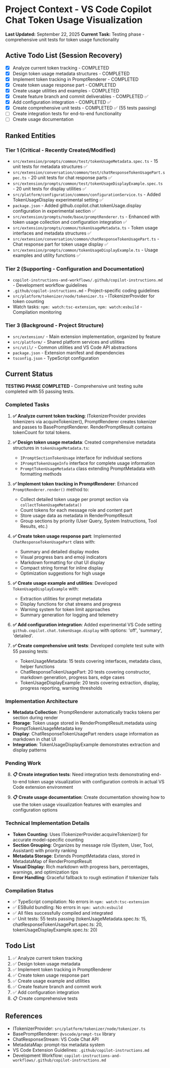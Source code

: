 # Project Context - VS Code Copilot Chat Token Usage Visualization
**Last Updated:** September 22, 2025
**Current Task:** Testing phase - comprehensive unit tests for token usage functionality

## Active Todo List (Session Recovery)
- [x] Analyze current token tracking - COMPLETED
- [x] Design token usage metadata structures - COMPLETED
- [x] Implement token tracking in PromptRenderer - COMPLETED
- [x] Create token usage response part - COMPLETED
- [x] Create usage utilities and examples - COMPLETED
- [x] Create feature branch and commit deliverables - COMPLETED ✅
- [x] Add configuration integration - COMPLETED ✅
- [x] Create comprehensive unit tests - COMPLETED ✅ (55 tests passing)
- [ ] Create integration tests for end-to-end functionality
- [ ] Create usage documentation

## Ranked Entities

### Tier 1 (Critical - Recently Created/Modified)
- `src/extension/prompts/common/test/tokenUsageMetadata.spec.ts` - 15 unit tests for metadata structures ✅
- `src/extension/conversation/common/test/chatResponseTokenUsagePart.spec.ts` - 20 unit tests for chat response parts ✅
- `src/extension/prompts/common/test/tokenUsageDisplayExample.spec.ts` - 20 unit tests for display utilities ✅
- `src/platform/configuration/common/configurationService.ts` - Added TokenUsageDisplay experimental setting ✅
- `package.json` - Added github.copilot.chat.tokenUsage.display configuration in experimental section ✅
- `src/extension/prompts/node/base/promptRenderer.ts` - Enhanced with token usage collection and configuration integration ✅
- `src/extension/prompts/common/tokenUsageMetadata.ts` - Token usage interfaces and metadata structures ✅
- `src/extension/conversation/common/chatResponseTokenUsagePart.ts` - Chat response part for token usage display ✅
- `src/extension/prompts/common/tokenUsageDisplayExample.ts` - Usage examples and utility functions ✅

### Tier 2 (Supporting - Configuration and Documentation)
- `copilot-instructions-and-workflows/.github/copilot-instructions.md` - Development workflow guidelines
- `.github/copilot-instructions.md` - Project-specific coding guidelines
- `src/platform/tokenizer/node/tokenizer.ts` - ITokenizerProvider for token counting
- Watch tasks: `npm: watch:tsc-extension`, `npm: watch:esbuild` - Compilation monitoring

### Tier 3 (Background - Project Structure)
- `src/extension/` - Main extension implementation, organized by feature
- `src/platform/` - Shared platform services and utilities
- `src/util/` - Common utilities and VS Code API abstractions
- `package.json` - Extension manifest and dependencies
- `tsconfig.json` - TypeScript configuration

## Current Status
**TESTING PHASE COMPLETED** - Comprehensive unit testing suite completed with 55 passing tests.

### Completed Tasks
1. **✅ Analyze current token tracking**: ITokenizerProvider provides tokenizers via acquireTokenizer(), PromptRenderer creates tokenizer and passes to BasePromptRenderer. RenderPromptResult contains tokenCount for total tokens.

2. **✅ Design token usage metadata**: Created comprehensive metadata structures in `tokenUsageMetadata.ts`:
   - `IPromptSectionTokenUsage` interface for individual sections
   - `IPromptTokenUsageInfo` interface for complete usage information
   - `PromptTokenUsageMetadata` class extending PromptMetadata with formatting methods

3. **✅ Implement token tracking in PromptRenderer**: Enhanced `PromptRenderer.render()` method to:
   - Collect detailed token usage per prompt section via `collectTokenUsageMetadata()`
   - Count tokens for each message role and content part
   - Store usage data as metadata in RenderPromptResult
   - Group sections by priority (User Query, System Instructions, Tool Results, etc.)

4. **✅ Create token usage response part**: Implemented `ChatResponseTokenUsagePart` class with:
   - Summary and detailed display modes
   - Visual progress bars and emoji indicators
   - Markdown formatting for chat UI display
   - Compact string format for inline display
   - Optimization suggestions for high usage

5. **✅ Create usage example and utilities**: Developed `TokenUsageDisplayExample` with:
   - Extraction utilities for prompt metadata
   - Display functions for chat streams and progress
   - Warning system for token limit approaches
   - Summary generation for logging and telemetry

6. **✅ Add configuration integration**: Added experimental VS Code setting `github.copilot.chat.tokenUsage.display` with options: 'off', 'summary', 'detailed'.

7. **✅ Create comprehensive unit tests**: Developed complete test suite with 55 passing tests:
   - TokenUsageMetadata: 15 tests covering interfaces, metadata class, helper functions
   - ChatResponseTokenUsagePart: 20 tests covering constructor, markdown generation, progress bars, edge cases
   - TokenUsageDisplayExample: 20 tests covering extraction, display, progress reporting, warning thresholds

### Implementation Architecture
- **Metadata Collection**: PromptRenderer automatically tracks tokens per section during render
- **Storage**: Token usage stored in RenderPromptResult.metadata using PromptTokenUsageMetadata key
- **Display**: ChatResponseTokenUsagePart renders usage information as markdown in chat UI
- **Integration**: TokenUsageDisplayExample demonstrates extraction and display patterns

### Pending Work
8. **📋 Create integration tests**: Need integration tests demonstrating end-to-end token usage visualization with configuration controls in actual VS Code extension environment

9. **📋 Create usage documentation**: Create documentation showing how to use the token usage visualization features with examples and configuration options

### Technical Implementation Details
- **Token Counting**: Uses ITokenizerProvider.acquireTokenizer() for accurate model-specific counting
- **Section Grouping**: Organizes by message role (System, User, Tool, Assistant) with priority ranking
- **Metadata Storage**: Extends PromptMetadata class, stored in MetadataMap of RenderPromptResult
- **Visual Display**: Rich markdown with progress bars, percentages, warnings, and optimization tips
- **Error Handling**: Graceful fallback to rough estimation if tokenizer fails

### Compilation Status
- ✅ TypeScript compilation: No errors in `npm: watch:tsc-extension`
- ✅ ESBuild bundling: No errors in `npm: watch:esbuild`
- ✅ All files successfully compiled and integrated
- ✅ Unit tests: 55 tests passing (tokenUsageMetadata.spec.ts: 15, chatResponseTokenUsagePart.spec.ts: 20, tokenUsageDisplayExample.spec.ts: 20)

## Todo List
1. ✅ Analyze current token tracking
2. ✅ Design token usage metadata
3. ✅ Implement token tracking in PromptRenderer
4. ✅ Create token usage response part
5. ✅ Create usage example and utilities
6. ✅ Create feature branch and commit work
7. ✅ Add configuration integration
8. 📋 Create comprehensive tests

## References
- ITokenizerProvider: `src/platform/tokenizer/node/tokenizer.ts`
- BasePromptRenderer: `@vscode/prompt-tsx` library
- ChatResponseStream: VS Code Chat API
- MetadataMap: prompt-tsx metadata system
- VS Code Extension Guidelines: `.github/copilot-instructions.md`
- Development Workflow: `copilot-instructions-and-workflows/.github/copilot-instructions.md`
